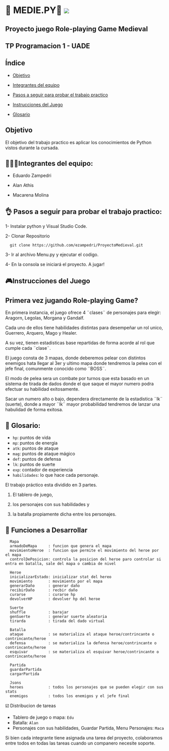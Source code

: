 # 🏰 MEDIE.PY🏰 <img src="https://img.shields.io/badge/STATUS-EN%20DESAROLLO-green">
## Proyecto juego Role-playing Game Medieval 
## TP Programacion 1 - UADE

## Índice

* [Objetivo](#objetivo)

* [Integrantes del equipo](#integrantes-del-equipo)

* [Pasos a seguir para probar el trabajo practico](#pasos-a-seguir-para-probar-el-trabajo-practico)

* [Instrucciones del Juego](#instrucciones-del-Juego)
  
* [Glosario](#glosario)


## Objetivo

El objetivo del trabajo practico es aplicar los conocimientos de Python vistos durante la cursada.

## 🧑‍🤝‍🧑Integrantes del equipo:

- Eduardo Zampedri

- Alan Athis

- Macarena Molina

## 👌 Pasos a seguir para probar el trabajo practico:

1- Instalar python y Visual Studio Code.

2- Clonar Repositorio

      git clone https://github.com/ezampedri/ProyectoMedieval.git
      
3- Ir al archivo Menu.py y ejecutar el codigo.

4- En la consola se iniciará el proyecto. A jugar!

## 🎮Instrucciones del Juego 


## Primera vez jugando Role-playing Game? 
En primera instancia, el juego ofrece 4 ¨clases¨ de personajes para elegir: Aragorn, Legolas, Morgana y Gandalf.

 Cada uno de ellos tiene habilidades distintas para desempeñar un rol unico, Guerrero, Arquero, Mago y Healer. 
 
 A su vez, tienen estadisticas base repartidas de forma acorde al rol que cumple cada ¨clase¨.
 
 El juego consta de 3 mapas, donde deberemos pelear con distintos enemigos hata llegar al 3er y ultimo mapa donde tendremos la pelea con el jefe final, comunmente conocido como ¨BOSS¨.
 
 El modo de pelea sera un combate por turnos que esta basado en un sistema de tirada de dados donde el que saque el mayor numero podra efectuar su habilidad exitosamente. 
 
 Sacar un numero alto o bajo, dependera directamente de la estadistica ¨lk¨ (suerte), donde a mayor ¨lk¨ mayor probabilidad tendremos de lanzar una habulidad de forma exitosa.
 

## 📖 Glosario:
- `hp`: puntos de vida
- `mp`: puntos de energia
- `atk`: puntos de ataque
- `mag`: puntos de ataque mágico
- `def`: puntos de defensa
- `lk`: puntos de suerte
- `exp`: contador de experiencia
- `habilidades`: lo que hace cada personaje.
            

El trabajo práctico esta dividido en 3 partes. 

1) El tablero de juego,
   
2) los personajes con sus habilidades y
   
3) la batalla propiamente dicha entre los personajes.

## :hammer: Funciones a Desarrollar
                  
      Mapa
      armadoDeMapa     : funcion que genera el mapa 
      movimientoHeroe  : funcion que permite el movimiento del heroe por el mapa
      controlDePosicion: controla la posicion del heroe paro controlar si entra en batalla, sale del mapa o cambia de nivel

      Heroe
      inicializarEstado: inicializar stat del hereo
      movimiento       : movimiento por el mapa
      generarDaño      : generar daño
      recibirDaño      : recbir daño
      curarse          : curarse hp
      devolverHP       : devolver hp del heroe

      Suerte
      shuffle          : barajar 
      genSuerte        : generar suerte aleatoria
      tirarda          : tirada del dado virtual

      Batalla
      ataque           : se materializa el ataque heroe/contrincante o contrincante/heroe
      defensa          : se materializa la defensa heroe/contrincante o contrincante/heroe
      esquivar         : se materializa el esquivar heroe/contrincante o contrincante/heroe

      Partida
      guardarPartida
      cargarPartida

      Jsons
      heroes           : todos los personajes que se pueden elegir con sus stats
      enemigos         : todos los enemigos y el jefe final

☑️ Distribucion de tareas

- Tablero de juego o mapa: `Edu`
- Batalla: `Alan`
- Personajes con sus habilidades, Guardar Partida, Menu Personajes: `Maca`

Si bien cada integrante tiene asignada una tarea del proyecto, colaboramos entre todos en todas las tareas cuando un companero necesite soporte.

